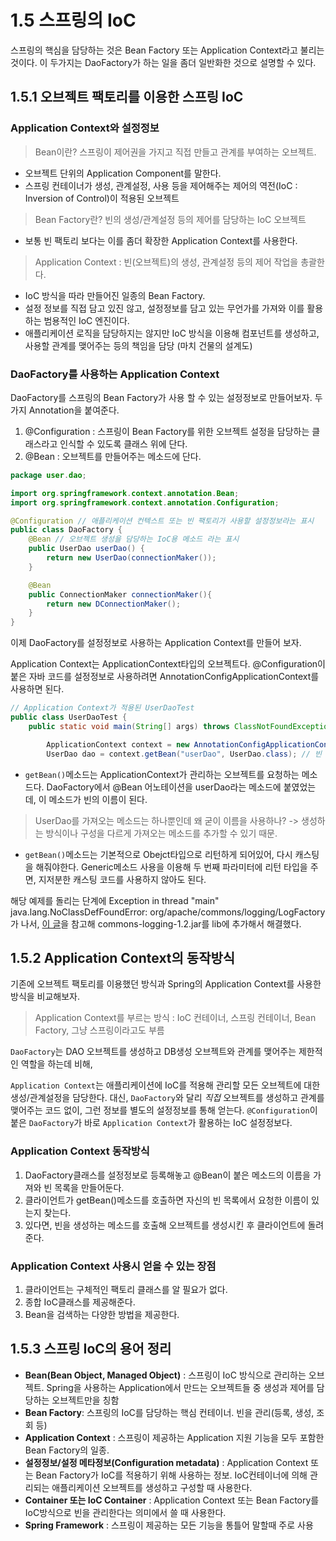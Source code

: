 
# 1.5 스프링의 IoC
스프링의 핵심을 담당하는 것은 Bean Factory 또는 Application Context라고 불리는 것이다. 이 두가지는 DaoFactory가 하는 일을 좀더 일반화한 것으로 설명할 수 있다.

## 1.5.1 오브젝트 팩토리를 이용한 스프링 IoC

### Application Context와 설정정보

> Bean이란? 스프링이 제어권을 가지고 직접 만들고 관계를 부여하는 오브젝트.

 - 오브젝트 단위의 Application Component를 말한다.
 - 스프링 컨테이너가 생성, 관계설정, 사용 등을 제어해주는 제어의 역전(IoC : Inversion of Control)이 적용된 오브젝트

> Bean Factory란? 빈의 생성/관계설정 등의 제어를 담당하는 IoC 오브젝트
  - 보통 빈 팩토리 보다는 이를 좀더 확장한 Application Context를 사용한다.

> Application Context : 빈(오브젝트)의 생성, 관계설정 등의 제어 작업을 총괄한다.
- IoC 방식을 따라 만들어진 일종의 Bean Factory. 
- 설정 정보를 직접 담고 있진 않고, 설정정보를 담고 있는 무언가를 가져와 이를 활용하는 범용적인 IoC 엔진이다.
- 애플리케이션 로직을 담당하지는 않지만 IoC 방식을 이용해 컴포넌트를 생성하고, 사용할 관계를 맺어주는 등의 책임을 담당 (마치 건물의 설계도)

### DaoFactory를 사용하는  Application Context
DaoFactory를 스프링의 Bean Factory가 사용 할 수 있는 설정정보로 만들어보자.
두 가지 Annotation을 붙여준다.
1. @Configuration : 스프링이 Bean Factory를 위한 오브젝트 설정을 담당하는 클래스라고 인식할 수 있도록 클래스 위에 단다.
2. @Bean : 오브젝트를 만들어주는 메소드에 단다.

```java
package user.dao;

import org.springframework.context.annotation.Bean;
import org.springframework.context.annotation.Configuration;

@Configuration // 애플리케이션 컨텍스트 또는 빈 팩토리가 사용할 설정정보라는 표시
public class DaoFactory {
    @Bean // 오브젝트 생성을 담당하는 IoC용 메소드 라는 표시
    public UserDao userDao() {
        return new UserDao(connectionMaker());
    }

    @Bean
    public ConnectionMaker connectionMaker(){
        return new DConnectionMaker();
    }
}

```
이제 DaoFactory를 설정정보로 사용하는 Application Context를 만들어 보자.

Application Context는 ApplicationContext타입의 오브젝트다. @Configuration이 붙은 자바 코드를 설정정보로 사용하려면 AnnotationConfigApplicationContext를 사용하면 된다.

```java
// Application Context가 적용된 UserDaoTest
public class UserDaoTest {
	public static void main(String[] args) throws ClassNotFoundException, SQLException {

        ApplicationContext context = new AnnotationConfigApplicationContext(DaoFactory.class);
		UserDao dao = context.getBean("userDao", UserDao.class); // 빈 이름, 리턴 타입
```
 - `getBean()`메소드는 ApplicationContext가 관리하는 오브젝트를 요청하는 메소드다. DaoFactory에서 @Bean 어노테이션을 userDao라는 메소드에 붙였었는데, 이 메소드가 빈의 이름이 된다. 

> UserDao를 가져오는 메소드는 하나뿐인데 왜 굳이 이름을 사용하나?
 -> 생성하는 방식이나 구성을 다르게 가져오는 메소드를 추가할 수 있기 때문.
 
  - `getBean()`메소드는 기본적으로 Obejct타입으로 리턴하게 되어있어, 다시 캐스팅을 해줘야한다. Generic메소드 사용을 이용해 두 번째 파라미터에 리턴 타입을 주면, 지저분한 캐스팅 코드를 사용하지 않아도 된다.

해당 예제를 돌리는 단계에 Exception in thread "main" java.lang.NoClassDefFoundError: org/apache/commons/logging/LogFactory가 나서, [이 글](https://m.blog.naver.com/PostView.nhn?blogId=cejing&logNo=70101999327&proxyReferer=https%3A%2F%2Fwww.google.com%2F)을 참고해 commons-logging-1.2.jar를 lib에 추가해서 해결했다. 


## 1.5.2 Application Context의 동작방식
기존에 오브젝트 팩토리를 이용했던 방식과 Spring의 Application Context를 사용한 방식을 비교해보자.
> Application Context를 부르는 방식 : IoC 컨테이너, 스프링 컨테이너, Bean Factory, 그냥 스프링이라고도 부름 

`DaoFactory`는 DAO 오브젝트를 생성하고 DB생성 오브젝트와 관계를 맺어주는 제한적인 역할을 하는데 비해,

`Application Context`는 애플리케이션에 IoC를 적용해 관리할 모든 오브젝트에 대한 생성/관계설정을 담당한다. 대신, `DaoFactory`와 달리 *직접* 오브젝트를 생성하고 관계를 맺어주는 코드 없이, 그런 정보를 별도의 설정정보를 통해 얻는다. `@Configuration`이 붙은 `DaoFactory`가 바로 `Application Context`가 활용하는 IoC 설정정보다.

### Application Context 동작방식
1. DaoFactory클래스를 설정정보로 등록해놓고 @Bean이 붙은 메소드의 이름을 가져와 빈 목록을 만들어둔다.
2. 클라이언트가 getBean()메소드를 호출하면 자신의 빈 목록에서 요청한 이름이 있는지 찾는다.
3. 있다면, 빈을 생성하는 메소드를 호출해 오브젝트를 생성시킨 후 클라이언트에 돌려준다.


### Application Context 사용시 얻을 수 있는 장점
1. 클라이언트는 구체적인 팩토리 클래스를 알 필요가 없다.
2. 종합 IoC클래스를 제공해준다.
3. Bean을 검색하는 다양한 방법을 제공한다.


## 1.5.3 스프링 IoC의 용어 정리
- **Bean(Bean Object, Managed Object)** : 스프링이 IoC 방식으로 관리하는 오브젝트. Spring을 사용하는 Application에서 만드는 오브젝트들 중 생성과 제어를 담당하는 오브젝트만을 칭함
- **Bean Factory**: 스프링의 IoC를 담당하는 핵심 컨테이너. 빈을 관리(등록, 생성, 조회 등)
- **Application Context** : 스프링이 제공하는 Application 지원 기능을 모두 포함한 Bean Factory의 일종.
- **설정정보/설정 메타정보(Configuration metadata)** : Application Context 또는 Bean Factory가 IoC를 적용하기 위해 사용하는 정보. IoC컨테이너에 의해 관리되는 애플리케이션 오브젝트를 생성하고 구성할 때 사용한다.
- **Container 또는 IoC Container** : Application Context 또는 Bean Factory를 IoC방식으로 빈을 관리한다는 의미에서 쓸 때 사용한다.
- **Spring Framework** : 스프링이 제공하는 모든 기능을 통틀어 말할때 주로 사용


